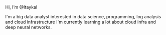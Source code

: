 Hi, I’m @Itaykal

I'm a big data analyst interested in data science, programming, log analysis and cloud infrastructure
I'm currently learning a lot about cloud infra and deep neural networks.
